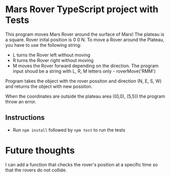 # Mars Rover TypeScript project with Tests

This program moves Mars Rover around the surface of Mars!
The plateau is a square. Rover inital position is 0 0 N.
To move a Rover around the Plateau, you have to use the following string:

- L turns the Rover left without moving
- R turns the Rover right without moving
- M moves the Rover forward depending on the direction.
  The program input shoud be a string with L, R, M letters only - roverMove('RMM')

Program takes the object with the rover possiton and direction (N, E, S, W) and returns the object with new possiton.

When the coordinates are outside the plateau area ((0,0), (5,5)) the program throw an error.

## Instructions

- Run `npm install` followed by `npm test` to run the tests

# Future thoughts

I can add a function that checks the rover's position at a specific time so that the rovers do not collide.
